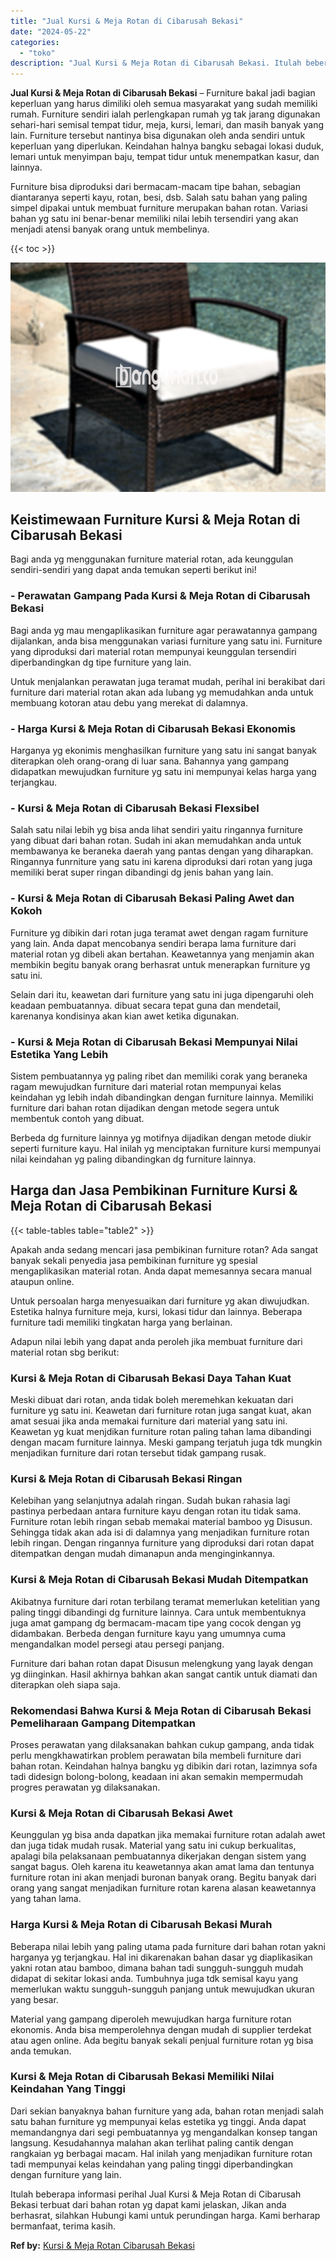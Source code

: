 ```yaml
---
title: "Jual Kursi & Meja Rotan di Cibarusah Bekasi"
date: "2024-05-22"
categories: 
  - "toko"
description: "Jual Kursi & Meja Rotan di Cibarusah Bekasi. Itulah beberapa informasi perihal Jual Kursi & Meja Rotan di Cibarusah Bekasi terbuat dari bahan rotan yg dapat..."
---
```


**Jual Kursi & Meja Rotan di Cibarusah Bekasi** – Furniture bakal jadi bagian keperluan yang harus dimiliki oleh semua masyarakat yang sudah memiliki rumah. Furniture sendiri ialah perlengkapan rumah yg tak jarang digunakan sehari-hari semisal tempat tidur, meja, kursi, lemari, dan masih banyak yang lain. Furniture tersebut nantinya bisa digunakan oleh anda sendiri untuk keperluan yang diperlukan. Keindahan halnya bangku sebagai lokasi duduk, lemari untuk menyimpan baju, tempat tidur untuk menempatkan kasur, dan lainnya.

Furniture bisa diproduksi dari bermacam-macam tipe bahan, sebagian diantaranya seperti kayu, rotan, besi, dsb. Salah satu bahan yang paling simpel dipakai untuk membuat furniture merupakan bahan rotan. Variasi bahan yg satu ini benar-benar memiliki nilai lebih tersendiri yang akan menjadi atensi banyak orang untuk membelinya.

{{< toc >}}

![Jual Kursi & Meja Rotan di Cibarusah Bekasi](/images/kursi-meja-rotan-murah03.png)

## Keistimewaan Furniture Kursi & Meja Rotan di Cibarusah Bekasi

Bagi anda yg menggunakan furniture material rotan, ada keunggulan sendiri-sendiri yang dapat anda temukan seperti berikut ini!

### \- Perawatan Gampang Pada Kursi & Meja Rotan di Cibarusah Bekasi

Bagi anda yg mau mengaplikasikan furniture agar perawatannya gampang dijalankan, anda bisa menggunakan variasi furniture yang satu ini. Furniture yang diproduksi dari material rotan mempunyai keunggulan tersendiri diperbandingkan dg tipe furniture yang lain.

Untuk menjalankan perawatan juga teramat mudah, perihal ini berakibat dari furniture dari material rotan akan ada lubang yg memudahkan anda untuk membuang kotoran atau debu yang merekat di dalamnya.

### \- Harga Kursi & Meja Rotan di Cibarusah Bekasi Ekonomis

Harganya yg ekonimis menghasilkan furniture yang satu ini sangat banyak diterapkan oleh orang-orang di luar sana. Bahannya yang gampang didapatkan mewujudkan furniture yg satu ini mempunyai kelas harga yang terjangkau.

### \- Kursi & Meja Rotan di Cibarusah Bekasi Flexsibel

Salah satu nilai lebih yg bisa anda lihat sendiri yaitu ringannya furniture yang dibuat dari bahan rotan. Sudah ini akan memudahkan anda untuk membawanya ke beraneka daerah yang pantas dengan yang diharapkan. Ringannya funrniture yang satu ini karena diproduksi dari rotan yang juga memiliki berat super ringan dibandingi dg jenis bahan yang lain.

### \- Kursi & Meja Rotan di Cibarusah Bekasi Paling Awet dan Kokoh

Furniture yg dibikin dari rotan juga teramat awet dengan ragam furniture yang lain. Anda dapat mencobanya sendiri berapa lama furniture dari material rotan yg dibeli akan bertahan. Keawetannya yang menjamin akan membikin begitu banyak orang berhasrat untuk menerapkan furniture yg satu ini.

Selain dari itu, keawetan dari furniture yang satu ini juga dipengaruhi oleh keadaan pembuatannya. dibuat secara tepat guna dan mendetail, karenanya kondisinya akan kian awet ketika digunakan.

### \- Kursi & Meja Rotan di Cibarusah Bekasi Mempunyai Nilai Estetika Yang Lebih

Sistem pembuatannya yg paling ribet dan memiliki corak yang beraneka ragam mewujudkan furniture dari material rotan mempunyai kelas keindahan yg lebih indah dibandingkan dengan furniture lainnya. Memiliki furniture dari bahan rotan dijadikan dengan metode segera untuk membentuk contoh yang dibuat.

Berbeda dg furniture lainnya yg motifnya dijadikan dengan metode diukir seperti furniture kayu. Hal inilah yg menciptakan furniture kursi mempunyai nilai keindahan yg paling dibandingkan dg furniture lainnya.

## Harga dan Jasa Pembikinan Furniture Kursi & Meja Rotan di Cibarusah Bekasi

{{< table-tables table="table2" >}}

Apakah anda sedang mencari jasa pembikinan furniture rotan? Ada sangat banyak sekali penyedia jasa pembikinan furniture yg spesial mengaplikasikan material rotan. Anda dapat memesannya secara manual ataupun online.

Untuk persoalan harga menyesuaikan dari furniture yg akan diwujudkan. Estetika halnya furniture meja, kursi, lokasi tidur dan lainnya. Beberapa furniture tadi memiliki tingkatan harga yang berlainan.

Adapun nilai lebih yang dapat anda peroleh jika membuat furniture dari material rotan sbg berikut:

### Kursi & Meja Rotan di Cibarusah Bekasi Daya Tahan Kuat

Meski dibuat dari rotan, anda tidak boleh meremehkan kekuatan dari furniture yg satu ini. Keawetan dari furniture rotan juga sangat kuat, akan amat sesuai jika anda memakai furniture dari material yang satu ini. Keawetan yg kuat menjdikan furniture rotan paling tahan lama dibandingi dengan macam furniture lainnya. Meski gampang terjatuh juga tdk mungkin menjadikan furniture dari rotan tersebut tidak gampang rusak.

### Kursi & Meja Rotan di Cibarusah Bekasi Ringan

Kelebihan yang selanjutnya adalah ringan. Sudah bukan rahasia lagi pastinya perbedaan antara furniture kayu dengan rotan itu tidak sama. Furniture rotan lebih ringan sebab memakai material bamboo yg Disusun. Sehingga tidak akan ada isi di dalamnya yang menjadikan furniture rotan lebih ringan. Dengan ringannya furniture yang diproduksi dari rotan dapat ditempatkan dengan mudah dimanapun anda menginginkannya.

### Kursi & Meja Rotan di Cibarusah Bekasi Mudah Ditempatkan

Akibatnya furniture dari rotan terbilang teramat memerlukan ketelitian yang paling tinggi dibandingi dg furniture lainnya. Cara untuk membentuknya juga amat gampang dg bermacam-macam tipe yang cocok dengan yg didambakan. Berbeda dengan furniture kayu yang umumnya cuma mengandalkan model persegi atau persegi panjang.

Furniture dari bahan rotan dapat Disusun melengkung yang layak dengan yg diinginkan. Hasil akhirnya bahkan akan sangat cantik untuk diamati dan diterapkan oleh siapa saja.

### Rekomendasi Bahwa Kursi & Meja Rotan di Cibarusah Bekasi Pemeliharaan Gampang Ditempatkan

Proses perawatan yang dilaksanakan bahkan cukup gampang, anda tidak perlu mengkhawatirkan problem perawatan bila membeli furniture dari bahan rotan. Keindahan halnya bangku yg dibikin dari rotan, lazimnya sofa tadi didesign bolong-bolong, keadaan ini akan semakin mempermudah progres perawatan yg dilaksanakan.

### Kursi & Meja Rotan di Cibarusah Bekasi Awet

Keunggulan yg bisa anda dapatkan jika memakai furniture rotan adalah awet dan juga tidak mudah rusak. Material yang satu ini cukup berkualitas, apalagi bila pelaksanaan pembuatannya dikerjakan dengan sistem yang sangat bagus. Oleh karena itu keawetannya akan amat lama dan tentunya furniture rotan ini akan menjadi buronan banyak orang. Begitu banyak dari orang yang sangat menjadikan furniture rotan karena alasan keawetannya yang tahan lama.

### Harga Kursi & Meja Rotan di Cibarusah Bekasi Murah

Beberapa nilai lebih yang paling utama pada furniture dari bahan rotan yakni harganya yg terjangkau. Hal ini dikarenakan bahan dasar yg diaplikasikan yakni rotan atau bamboo, dimana bahan tadi sungguh-sungguh mudah didapat di sekitar lokasi anda. Tumbuhnya juga tdk semisal kayu yang memerlukan waktu sungguh-sungguh panjang untuk mewujudkan ukuran yang besar.

Material yang gampang diperoleh mewujudkan harga furniture rotan ekonomis. Anda bisa memperolehnya dengan mudah di supplier terdekat atau agen online. Ada begitu banyak sekali penjual furniture rotan yg bisa anda temukan.

### Kursi & Meja Rotan di Cibarusah Bekasi Memiliki Nilai Keindahan Yang Tinggi

Dari sekian banyaknya bahan furniture yang ada, bahan rotan menjadi salah satu bahan furniture yg mempunyai kelas estetika yg tinggi. Anda dapat memandangnya dari segi pembuatannya yg mengandalkan konsep tangan langsung. Kesudahannya malahan akan terlihat paling cantik dengan rangkaian yg berbagai macam. Hal inilah yang menjadikan furniture rotan tadi mempunyai kelas keindahan yang paling tinggi diperbandingkan dengan furniture yang lain.

Itulah beberapa informasi perihal Jual Kursi & Meja Rotan di Cibarusah Bekasi terbuat dari bahan rotan yg dapat kami jelaskan, Jikan anda berhasrat, silahkan Hubungi kami untuk perundingan harga. Kami berharap bermanfaat, terima kasih.

**Ref by:** [Kursi & Meja Rotan Cibarusah Bekasi](https://id.wikipedia.org/wiki/Kursi)
